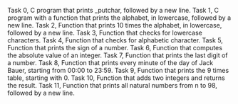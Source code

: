 Task 0, C program  that prints _putchar, followed by a new line.
Task 1, C program with a function that prints the alphabet, in lowercase, followed by a new line.
Task 2, Function that prints 10 times the alphabet, in lowercase, followed by a new line.
Task 3, Function that checks for lowercase characters.
Task 4, Function that checks for alphabetic character.
Task 5, Function that prints the sign of a number.
Task 6, Function that computes the absolute value of an integer.
Task 7, Function that prints the last digit of a number.
Task 8, Function that prints every minute of the day of Jack Bauer, starting from 00:00 to 23:59.
Task 9, Function that prints the 9 times table, starting with 0.
Task 10, Function that adds two integers and returns the result.
Task 11, Function that prints all natural numbers from n to 98, followed by a new line. 
